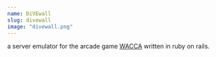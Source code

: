 ```yaml
---
name: DiVEwall
slug: divewall
image: "divewall.png"
---
```


a server emulator for the arcade game [WACCA](https://wacca.marv.jp) written in ruby on rails.